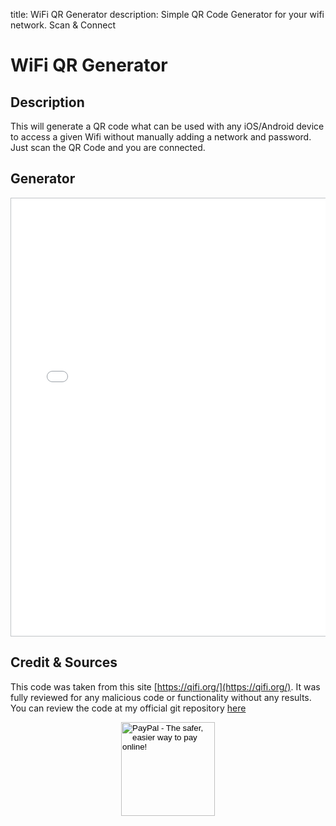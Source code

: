 title: WiFi QR Generator
description: Simple QR Code Generator for your wifi network. Scan & Connect

# WiFi QR Generator

## Description

This will generate a QR code what can be used with any iOS/Android device to access a given Wifi without manually adding a network and password.  
Just scan the QR Code and you are connected.

## Generator

<div style="overflow: hidden;">
    <iframe src="/assets/qrwifi/" scrolling="no" style="border: 1px solid #c0c3c6; height: 700px; width:100%"></iframe>
</div>

## Credit & Sources

This code was taken from this site [https://qifi.org/](https://qifi.org/).
It was fully reviewed for any malicious code or functionality without any results.
You can review the code at my official git repository [here](https://github.com/fire1ce/3os.org/tree/master/docs/assets/qrwifi)

<!-- Donation Button -->
<form action="https://www.paypal.com/cgi-bin/webscr" method="post" target="_top" align="center"><input type="hidden" name="cmd" value="_s-xclick"><input type="hidden" name="hosted_button_id" value="Q94AU5RUD4X6A"><input type="image" src="https://raw.githubusercontent.com/fire1ce/3os.org/gh-pages/assets/images/beerDonation.png" width="150px" border="0" name="submit" alt="PayPal - The safer, easier way to pay online!"></form>
<!-- Donation Button -->